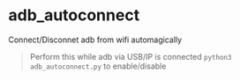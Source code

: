 # adb_autoconnect
Connect/Disconnet adb from wifi automagically

> Perform this while adb via USB/IP is connected `python3 adb_autoconnect.py` to enable/disable
